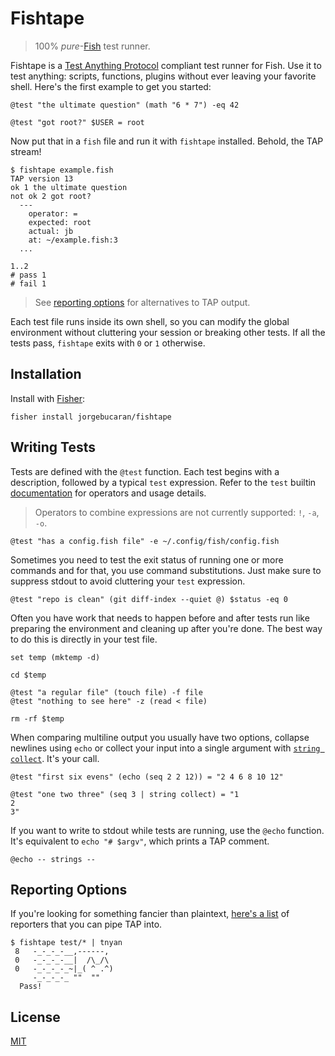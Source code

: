 # Fishtape

> 100% _pure_-[Fish](https://fishshell.com) test runner.

Fishtape is a <a href=https://testanything.org title="Test Anything Protocol">Test Anything Protocol</a> compliant test runner for Fish. Use it to test anything: scripts, functions, plugins without ever leaving your favorite shell. Here's the first example to get you started:

```fish
@test "the ultimate question" (math "6 * 7") -eq 42

@test "got root?" $USER = root
```

Now put that in a `fish` file and run it with `fishtape` installed. Behold, the TAP stream!

```console
$ fishtape example.fish
TAP version 13
ok 1 the ultimate question
not ok 2 got root?
  ---
    operator: =
    expected: root
    actual: jb
    at: ~/example.fish:3
  ...

1..2
# pass 1
# fail 1
```

> See [reporting options](#reporting-options) for alternatives to TAP output.

Each test file runs inside its own shell, so you can modify the global environment without cluttering your session or breaking other tests. If all the tests pass, `fishtape` exits with `0` or `1` otherwise.

## Installation

Install with [Fisher](https://github.com/jorgebucaran/fisher):

```console
fisher install jorgebucaran/fishtape
```

## Writing Tests

Tests are defined with the `@test` function. Each test begins with a description, followed by a typical `test` expression. Refer to the `test` builtin [documentation](https://fishshell.com/docs/current/cmds/test.html) for operators and usage details.

> Operators to combine expressions are not currently supported: `!`, `-a`, `-o`.

```fish
@test "has a config.fish file" -e ~/.config/fish/config.fish
```

Sometimes you need to test the exit status of running one or more commands and for that, you use command substitutions. Just make sure to suppress stdout to avoid cluttering your `test` expression.

```fish
@test "repo is clean" (git diff-index --quiet @) $status -eq 0
```

Often you have work that needs to happen before and after tests run like preparing the environment and cleaning up after you're done. The best way to do this is directly in your test file.

```fish
set temp (mktemp -d)

cd $temp

@test "a regular file" (touch file) -f file
@test "nothing to see here" -z (read < file)

rm -rf $temp
```

When comparing multiline output you usually have two options, collapse newlines using `echo` or collect your input into a single argument with [`string collect`](https://fishshell.com/docs/current/cmds/string-collect.html). It's your call.

```fish
@test "first six evens" (echo (seq 2 2 12)) = "2 4 6 8 10 12"

@test "one two three" (seq 3 | string collect) = "1
2
3"
```

If you want to write to stdout while tests are running, use the `@echo` function. It's equivalent to `echo "# $argv"`, which prints a TAP comment.

```fish
@echo -- strings --
```

## Reporting Options

If you're looking for something fancier than plaintext, [here's a list](https://github.com/sindresorhus/awesome-tap#reporters) of reporters that you can pipe TAP into.

```console
$ fishtape test/* | tnyan
 8   -_-_-_-__,------,
 0   -_-_-_-__|  /\_/\
 0   -_-_-_-_~|_( ^ .^)
     -_-_-_-_ ""  ""
  Pass!
```

## License

[MIT](LICENSE.md)
